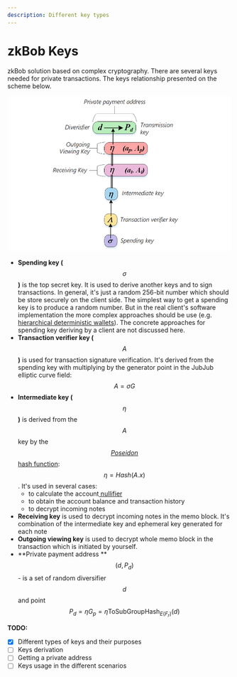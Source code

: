 ```yaml
---
description: Different key types
---
```


# zkBob Keys

zkBob solution based on complex cryptography. There are several keys needed for private transactions. The keys relationship presented on the scheme below.

![](../../.gitbook/assets/keys.png)

* **Spending key (**$$\sigma$$**)** is the top secret key. It is used to derive another keys and to sign transactions. In general, it's just a random 256-bit number which should be store securely on the client side. The simplest way to get a spending key is to produce a random number.  But in the real client's software implementation the more complex approaches should be use (e.g. [hierarchical deterministic wallets](https://github.com/bitcoin/bips/blob/master/bip-0044.mediawiki)). The concrete approaches for spending key deriving by a client are not discussed here.
* **Transaction verifier key (**$$A$$**)** is used for transaction signature verification. It's derived from the spending key with multiplying by the generator point in the JubJub elliptic curve field: $$A = \sigma G$$
* **Intermediate key (**$$\eta$$**)** is derived from the $$A$$ key by the[ $$Poseidon$$ hash function](../the-poseidon-hash.md):$$\eta = Hash(A.x)$$. It's used in several cases:
  * to calculate the account[ nullifier](../transaction-overview/the-nullifiers.md)
  * to obtain the account balance and transaction history
  * to decrypt incoming notes
* **Receiving key** is used to decrypt incoming notes in the memo block. It's combination of the intermediate key and ephemeral key generated for each note
* **Outgoing viewing key** is used to decrypt whole memo block in the transaction which is initiated by yourself.
* **Private payment address **$$(d, P_d)$$ - is a set of random diversifier $$d$$ and point $$P_d = \eta G_p = \eta \text{ToSubGroupHash}_{E(F_r)}(d)$$



**TODO:**

* [x] Different types of keys and their purposes
* [ ] Keys derivation
* [ ] Getting a private address
* [ ] Keys usage in the different scenarios

